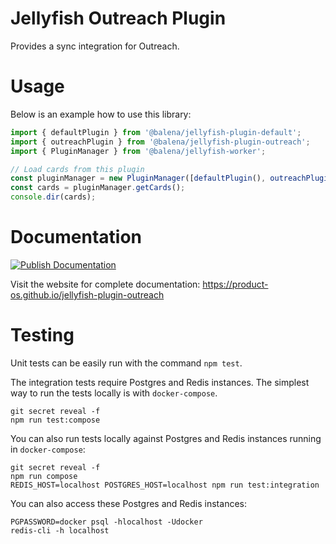 # Jellyfish Outreach Plugin

Provides a sync integration for Outreach.

# Usage

Below is an example how to use this library:

```js
import { defaultPlugin } from '@balena/jellyfish-plugin-default';
import { outreachPlugin } from '@balena/jellyfish-plugin-outreach';
import { PluginManager } from '@balena/jellyfish-worker';

// Load cards from this plugin
const pluginManager = new PluginManager([defaultPlugin(), outreachPlugin()]);
const cards = pluginManager.getCards();
console.dir(cards);
```

# Documentation

[![Publish Documentation](https://github.com/product-os/jellyfish-plugin-outreach/actions/workflows/publish-docs.yml/badge.svg)](https://github.com/product-os/jellyfish-plugin-outreach/actions/workflows/publish-docs.yml)

Visit the website for complete documentation: https://product-os.github.io/jellyfish-plugin-outreach

# Testing

Unit tests can be easily run with the command `npm test`.

The integration tests require Postgres and Redis instances. The simplest way to run the tests locally is with `docker-compose`.

```
git secret reveal -f
npm run test:compose
```

You can also run tests locally against Postgres and Redis instances running in `docker-compose`:
```
git secret reveal -f
npm run compose
REDIS_HOST=localhost POSTGRES_HOST=localhost npm run test:integration
```

You can also access these Postgres and Redis instances:
```
PGPASSWORD=docker psql -hlocalhost -Udocker
redis-cli -h localhost
```

